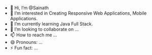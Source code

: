 - 👋 Hi, I’m @Sainath
- 👀 I’m interested in Creating Responsive Web Applications, Mobile Applications.
- 🌱 I’m currently learning Java Full Stack.
- 💞️ I’m looking to collaborate on ...
- 📫 How to reach me ...
- 😄 Pronouns: ...
- ⚡ Fun fact: ...

<!---
Sainath8688/Sainath8688 is a ✨ special ✨ repository because its `README.md` (this file) appears on your GitHub profile.
You can click the Preview link to take a look at your changes.
--->
